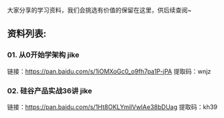大家分享的学习资料，我们会挑选有价值的保留在这里，供后续查阅~  

## 资料列表:

### 01. 从0开始学架构 jike

链接：https://pan.baidu.com/s/1iOMXoGc0_o9fh7pa1P-jPA 
提取码：wnjz 

### 02. 硅谷产品实战36讲 jike

链接：https://pan.baidu.com/s/1Ht8OKLYmilVwIAe38bDUag 
提取码：kh39 
